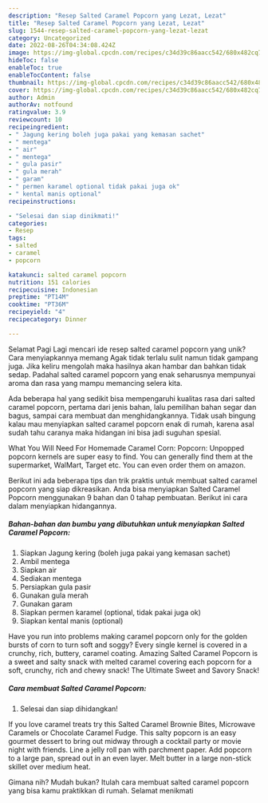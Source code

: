 ```yaml
---
description: "Resep Salted Caramel Popcorn yang Lezat, Lezat"
title: "Resep Salted Caramel Popcorn yang Lezat, Lezat"
slug: 1544-resep-salted-caramel-popcorn-yang-lezat-lezat
category: Uncategorized
date: 2022-08-26T04:34:08.424Z
image: https://img-global.cpcdn.com/recipes/c34d39c86aacc542/680x482cq70/salted-caramel-popcorn-foto-resep-utama.jpg
hideToc: false
enableToc: true
enableTocContent: false
thumbnail: https://img-global.cpcdn.com/recipes/c34d39c86aacc542/680x482cq70/salted-caramel-popcorn-foto-resep-utama.jpg
cover: https://img-global.cpcdn.com/recipes/c34d39c86aacc542/680x482cq70/salted-caramel-popcorn-foto-resep-utama.jpg
author: Admin
authorAv: notfound
ratingvalue: 3.9
reviewcount: 10
recipeingredient:
- " Jagung kering boleh juga pakai yang kemasan sachet"
- " mentega"
- " air"
- " mentega"
- " gula pasir"
- " gula merah"
- " garam"
- " permen karamel optional tidak pakai juga ok"
- " kental manis optional"
recipeinstructions:

- "Selesai dan siap dinikmati!"
categories:
- Resep
tags:
- salted
- caramel
- popcorn

katakunci: salted caramel popcorn 
nutrition: 151 calories
recipecuisine: Indonesian
preptime: "PT14M"
cooktime: "PT36M"
recipeyield: "4"
recipecategory: Dinner

---
```



Selamat Pagi Lagi mencari ide resep salted caramel popcorn yang unik? Cara menyiapkannya memang Agak tidak terlalu sulit namun tidak gampang juga. Jika keliru mengolah maka hasilnya akan hambar dan bahkan tidak sedap. Padahal salted caramel popcorn yang enak seharusnya mempunyai aroma dan rasa yang mampu memancing selera kita.


Ada beberapa hal yang sedikit bisa mempengaruhi kualitas rasa dari salted caramel popcorn, pertama dari jenis bahan, lalu pemilihan bahan segar dan bagus, sampai cara membuat dan menghidangkannya. Tidak usah bingung kalau mau menyiapkan salted caramel popcorn enak di rumah, karena asal sudah tahu caranya maka hidangan ini bisa jadi suguhan spesial.

What You Will Need For Homemade Caramel Corn: Popcorn: Unpopped popcorn kernels are super easy to find. You can generally find them at the supermarket, WalMart, Target etc. You can even order them on amazon.


Berikut ini ada beberapa tips dan trik praktis untuk membuat salted caramel popcorn yang siap dikreasikan. Anda bisa menyiapkan Salted Caramel Popcorn menggunakan 9 bahan dan 0 tahap pembuatan. Berikut ini cara dalam menyiapkan hidangannya.

<!--inarticleads1-->

##### Bahan-bahan dan bumbu yang dibutuhkan untuk menyiapkan Salted Caramel Popcorn:

1. Siapkan  Jagung kering (boleh juga pakai yang kemasan sachet)
1. Ambil  mentega
1. Siapkan  air
1. Sediakan  mentega
1. Persiapkan  gula pasir
1. Gunakan  gula merah
1. Gunakan  garam
1. Siapkan  permen karamel (optional, tidak pakai juga ok)
1. Siapkan  kental manis (optional)


Have you run into problems making caramel popcorn only for the golden bursts of corn to turn soft and soggy? Every single kernel is covered in a crunchy, rich, buttery, caramel coating. Amazing Salted Caramel Popcorn is a sweet and salty snack with melted caramel covering each popcorn for a soft, crunchy, rich and chewy snack! The Ultimate Sweet and Savory Snack! 

<!--inarticleads2-->

##### Cara membuat Salted Caramel Popcorn:


1. Selesai dan siap dihidangkan!

If you love caramel treats try this Salted Caramel Brownie Bites, Microwave Caramels or Chocolate Caramel Fudge. This salty popcorn is an easy gourmet dessert to bring out midway through a cocktail party or movie night with friends. Line a jelly roll pan with parchment paper. Add popcorn to a large pan, spread out in an even layer. Melt butter in a large non-stick skillet over medium heat. 

Gimana nih? Mudah bukan? Itulah cara membuat salted caramel popcorn yang bisa kamu praktikkan di rumah. Selamat menikmati
